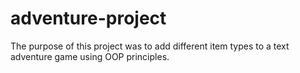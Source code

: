 # adventure-project

The purpose of this project was to add different item types to a text adventure game using OOP principles.
